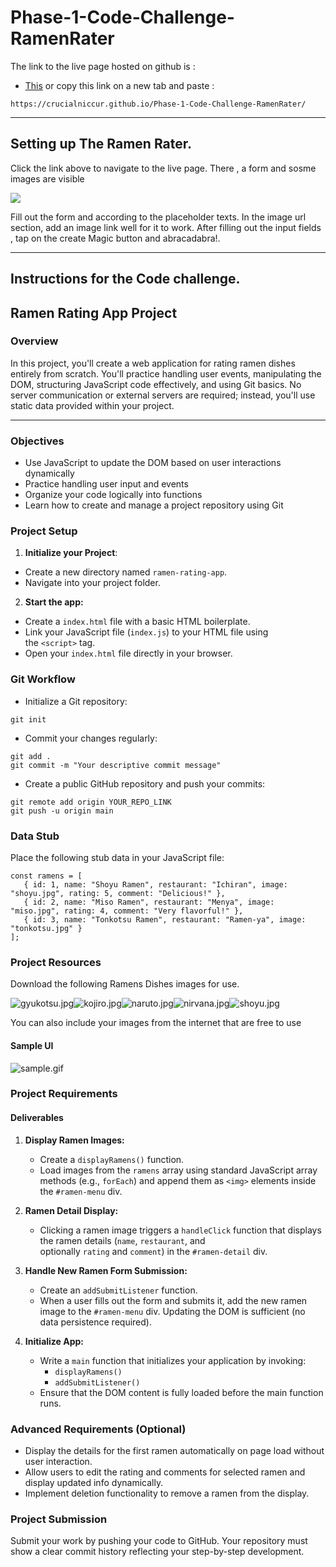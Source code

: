 # Phase-1-Code-Challenge-RamenRater

The link to the live page hosted on github is :

- [This](https://crucialniccur.github.io/Phase-1-Code-Challenge-RamenRater/)
  or copy this link on a new tab and paste :

```
https://crucialniccur.github.io/Phase-1-Code-Challenge-RamenRater/
```

---

## Setting up The Ramen Rater.

Click the link above to navigate to the live page.
There , a form and sosme images are visible

![](https://i.imgur.com/5KImYCs.png)

Fill out the form and according to the placeholder texts.
In the image url section, add an image link well for it to work.
After filling out the input fields , tap on the create Magic button and abracadabra!.

---

## Instructions for the Code challenge.

## Ramen Rating App Project

### Overview

In this project, you'll create a web application for rating ramen dishes entirely from scratch. You'll practice handling user events, manipulating the DOM, structuring JavaScript code effectively, and using Git basics. No server communication or external servers are required; instead, you'll use static data provided within your project.

---

### Objectives

- Use JavaScript to update the DOM based on user interactions dynamically
- Practice handling user input and events
- Organize your code logically into functions
- Learn how to create and manage a project repository using Git

### Project Setup

1. **Initialize your Project**:

- Create a new directory named `ramen-rating-app`.
- Navigate into your project folder.

2. **Start the app:**

- Create a `index.html` file with a basic HTML boilerplate.
- Link your JavaScript file (`index.js`) to your HTML file using the `<script>` tag.
- Open your `index.html` file directly in your browser.

### Git Workflow

- Initialize a Git repository:

```
git init
```

- Commit your changes regularly:

```
git add .
git commit -m "Your descriptive commit message"
```

- Create a public GitHub repository and push your commits:

```
git remote add origin YOUR_REPO_LINK
git push -u origin main
```

### Data Stub

Place the following stub data in your JavaScript file:

```
const ramens = [
   { id: 1, name: "Shoyu Ramen", restaurant: "Ichiran", image: "shoyu.jpg", rating: 5, comment: "Delicious!" },
   { id: 2, name: "Miso Ramen", restaurant: "Menya", image: "miso.jpg", rating: 4, comment: "Very flavorful!" },
   { id: 3, name: "Tonkotsu Ramen", restaurant: "Ramen-ya", image: "tonkotsu.jpg" }
];
```

### Project Resources

Download the following Ramens Dishes images for use.

![gyukotsu.jpg](https://moringa.instructure.com/courses/967/files/517801/preview)![kojiro.jpg](https://moringa.instructure.com/courses/967/files/517800/preview)![naruto.jpg](https://moringa.instructure.com/courses/967/files/517799/preview)![nirvana.jpg](https://moringa.instructure.com/courses/967/files/517798/preview)![shoyu.jpg](https://moringa.instructure.com/courses/967/files/517797/preview)

You can also include your images from the internet that are free to use

#### Sample UI

![sample.gif](https://moringa.instructure.com/courses/967/files/517804/preview)

### Project Requirements

#### Deliverables

1. **Display Ramen Images:**

   - Create a `displayRamens()` function.
   - Load images from the `ramens` array using standard JavaScript array methods (e.g., `forEach`) and append them as `<img>` elements inside the `#ramen-menu` div.

2. **Ramen Detail Display:**

   - Clicking a ramen image triggers a `handleClick` function that displays the ramen details (`name`, `restaurant`, and optionally `rating` and `comment`) in the `#ramen-detail` div.

3. **Handle New Ramen Form Submission:**

   - Create an `addSubmitListener` function.
   - When a user fills out the form and submits it, add the new ramen image to the `#ramen-menu` div. Updating the DOM is sufficient (no data persistence required).

4. **Initialize App:**

   - Write a `main` function that initializes your application by invoking:
     - `displayRamens()`
     - `addSubmitListener()`
   - Ensure that the DOM content is fully loaded before the main function runs.

### Advanced Requirements (Optional)

- Display the details for the first ramen automatically on page load without user interaction.
- Allow users to edit the rating and comments for selected ramen and display updated info dynamically.
- Implement deletion functionality to remove a ramen from the display.

### Project Submission

Submit your work by pushing your code to GitHub. Your repository must show a clear commit history reflecting your step-by-step development.
